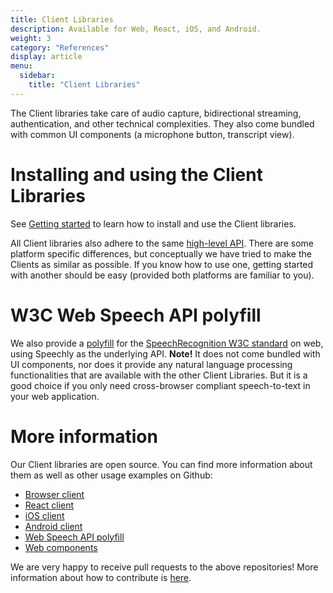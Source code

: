 ```yaml
---
title: Client Libraries
description: Available for Web, React, iOS, and Android.
weight: 3
category: "References"
display: article
menu:
  sidebar:
    title: "Client Libraries"
---
```

The Client libraries take care of audio capture, bidirectional streaming, authentication, and other technical complexities. They also come bundled with common UI components (a microphone button, transcript view).

# Installing and using the Client Libraries
See [Getting started](usage) to learn how to install and use the Client libraries.

All Client libraries also adhere to the same [high-level API](client-api-reference). There are some platform specific differences, but conceptually we have tried to make the Clients as similar as possible. If you know how to use one, getting started with another should be easy (provided both platforms are familiar to you).

# W3C Web Speech API polyfill
We also provide a [polyfill](https://github.com/speechly/speech-recognition-polyfill) for the [SpeechRecognition W3C standard](https://wicg.github.io/speech-api/) on web, using Speechly as the underlying API. **Note!** It does not come bundled with UI components, nor does it provide any natural language processing functionalities that are available with the other Client Libraries. But it is a good choice if you only need cross-browser compliant speech-to-text in your web application.

# More information
Our Client libraries are open source. You can find more information about them as well as other usage examples on Github:
- [Browser client](https://github.com/speechly/speechly/tree/main/libraries/browser-client)
- [React client](https://github.com/speechly/speechly/tree/main/libraries/react-client)
- [iOS client](https://github.com/speechly/ios-client)
- [Android client](https://github.com/speechly/android-client)
- [Web Speech API polyfill](https://github.com/speechly/speech-recognition-polyfill)
- [Web components](https://github.com/speechly/speechly/tree/main/libraries/browser-ui)

We are very happy to receive pull requests to the above repositories! More information about how to contribute is [here](https://github.com/speechly/speechly#contributions).
